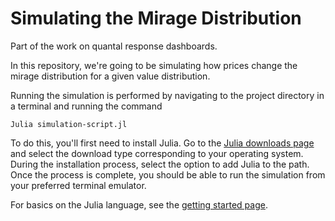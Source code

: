 # Simulating the Mirage Distribution
Part of the work on quantal response dashboards.

In this repository, we're going to be simulating how prices change the mirage distribution for a given value distribution.

Running the simulation is performed by navigating to the project directory in a terminal and running the command

```
Julia simulation-script.jl
```

To do this, you'll first need to install Julia. Go to the [Julia downloads page](https://julialang.org/downloads/#current_stable_release) and select the download type corresponding to your operating system. During the installation process, select the option to add Julia to the path. Once the process is complete, you should be able to run the simulation from your preferred terminal emulator.

For basics on the Julia language, see the [getting started page](https://docs.julialang.org/en/v1/manual/getting-started/).
